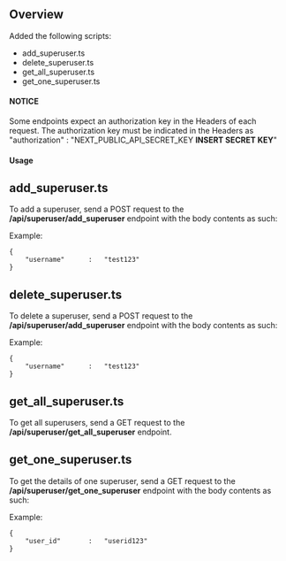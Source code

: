## Overview
Added the following scripts:
- add_superuser.ts
- delete_superuser.ts
- get_all_superuser.ts
- get_one_superuser.ts

#### NOTICE
Some endpoints expect an authorization key in the Headers of each request. The authorization key must be indicated in the Headers as "authorization" : "NEXT_PUBLIC_API_SECRET_KEY **INSERT SECRET KEY**"

#### Usage
## add_superuser.ts
To add a superuser, send a POST request to the **/api/superuser/add_superuser** endpoint with the body contents as such:

Example:

```
{
    "username"      :   "test123"
}
```

## delete_superuser.ts
To delete a superuser, send a POST request to the **/api/superuser/add_superuser** endpoint with the body contents as such:

Example:

```
{
    "username"      :   "test123"
}
```

## get_all_superuser.ts
To get all superusers, send a GET request to the **/api/superuser/get_all_superuser** endpoint.

## get_one_superuser.ts
To get the details of one superuser, send a GET request to the **/api/superuser/get_one_superuser** endpoint with the body contents as such:

Example:
```
{
    "user_id"       :   "userid123"
}
```

